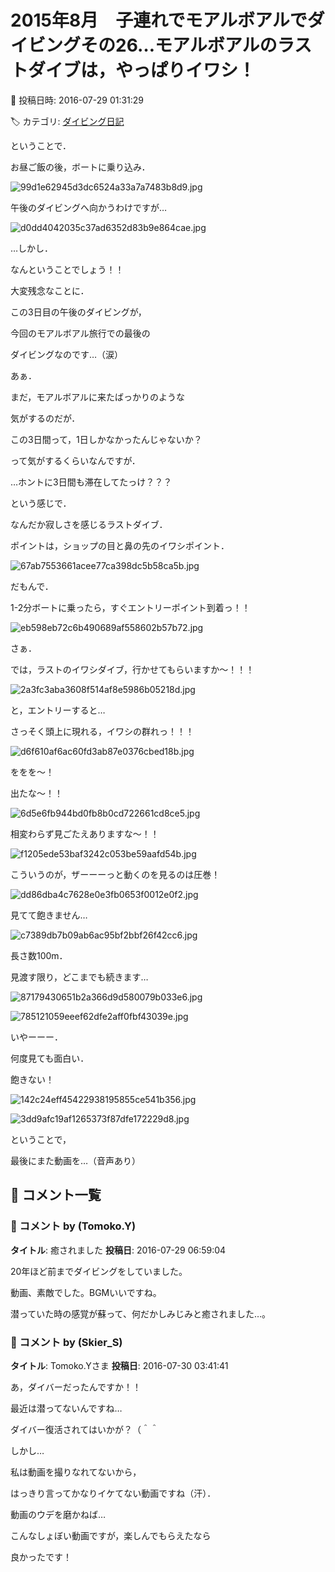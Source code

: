 # 2015年8月　子連れでモアルボアルでダイビングその26…モアルボアルのラストダイブは，やっぱりイワシ！

📅 投稿日時: 2016-07-29 01:31:29

🏷️ カテゴリ: [ダイビング日記](ce3a7a8d424d112fce83ee85c81a0e344.md)

ということで．


お昼ご飯の後，ボートに乗り込み．




![99d1e62945d3dc6524a33a7a7483b8d9.jpg](images/99d1e62945d3dc6524a33a7a7483b8d9.jpg)




午後のダイビングへ向かうわけですが…




![d0dd4042035c37ad6352d83b9e864cae.jpg](images/d0dd4042035c37ad6352d83b9e864cae.jpg)







…しかし．


なんということでしょう！！


大変残念なことに．


この3日目の午後のダイビングが，


今回のモアルボアル旅行での最後の


ダイビングなのです…（涙）





あぁ．


まだ，モアルボアルに来たばっかりのような


気がするのだが．


この3日間って，1日しかなかったんじゃないか？


って気がするくらいなんですが．


…ホントに3日間も滞在してたっけ？？？





という感じで．


なんだか寂しさを感じるラストダイブ．


ポイントは，ショップの目と鼻の先のイワシポイント．




![67ab7553661acee77ca398dc5b58ca5b.jpg](images/67ab7553661acee77ca398dc5b58ca5b.jpg)




だもんで．


1-2分ボートに乗ったら，すぐエントリーポイント到着っ！！




![eb598eb72c6b490689af558602b57b72.jpg](images/eb598eb72c6b490689af558602b57b72.jpg)







さぁ．


では，ラストのイワシダイブ，行かせてもらいますか～！！！




![2a3fc3aba3608f514af8e5986b05218d.jpg](images/2a3fc3aba3608f514af8e5986b05218d.jpg)




と，エントリーすると…


さっそく頭上に現れる，イワシの群れっ！！！




![d6f610af6ac60fd3ab87e0376cbed18b.jpg](images/d6f610af6ac60fd3ab87e0376cbed18b.jpg)




ををを～！


出たな～！！




![6d5e6fb944bd0fb8b0cd722661cd8ce5.jpg](images/6d5e6fb944bd0fb8b0cd722661cd8ce5.jpg)




相変わらず見ごたえありますな～！！




![f1205ede53baf3242c053be59aafd54b.jpg](images/f1205ede53baf3242c053be59aafd54b.jpg)




こういうのが，ザーーーっと動くのを見るのは圧巻！




![dd86dba4c7628e0e3fb0653f0012e0f2.jpg](images/dd86dba4c7628e0e3fb0653f0012e0f2.jpg)




見てて飽きません…




![c7389db7b09ab6ac95bf2bbf26f42cc6.jpg](images/c7389db7b09ab6ac95bf2bbf26f42cc6.jpg)







長さ数100m．


見渡す限り，どこまでも続きます…




![87179430651b2a366d9d580079b033e6.jpg](images/87179430651b2a366d9d580079b033e6.jpg)









![785121059eeef62dfe2aff0fbf43039e.jpg](images/785121059eeef62dfe2aff0fbf43039e.jpg)




いやーーー．


何度見ても面白い．


飽きない！




![142c24eff45422938195855ce541b356.jpg](images/142c24eff45422938195855ce541b356.jpg)









![3dd9afc19af1265373f87dfe172229d8.jpg](images/3dd9afc19af1265373f87dfe172229d8.jpg)







ということで，


最後にまた動画を…（音声あり）

## 💬 コメント一覧

### 💬 コメント by (Tomoko.Y)
**タイトル**: 癒されました
**投稿日**: 2016-07-29 06:59:04

20年ほど前までダイビングをしていました。

動画、素敵でした。BGMいいですね。

潜っていた時の感覚が蘇って、何だかしみじみと癒されました…。

### 💬 コメント by (Skier_S)
**タイトル**: Tomoko.Yさま
**投稿日**: 2016-07-30 03:41:41

あ，ダイバーだったんですか！！

最近は潜ってないんですね…

ダイバー復活されてはいかが？（＾＾



しかし…

私は動画を撮りなれてないから，

はっきり言ってかなりイケてない動画ですね（汗）．

動画のウデを磨かねば…



こんなしょぼい動画ですが，楽しんでもらえたなら

良かったです！

